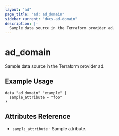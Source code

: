 ```yaml
---
layout: "ad"
page_title: "ad: ad_domain"
sidebar_current: "docs-ad-domain"
description: |-
  Sample data source in the Terraform provider ad.
---
```


# ad_domain

Sample data source in the Terraform provider ad.

## Example Usage

```hcl
data "ad_domain" "example" {
  sample_attribute = "foo"
}
```

## Attributes Reference

* `sample_attribute` - Sample attribute.
